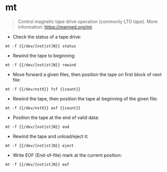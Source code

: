 # mt

> Control magnetic tape drive operation (commonly LTO tape).
> More information: <https://manned.org/mt>.

- Check the status of a tape drive:

`mt -f {{/dev/[nst|st]N}} status`

- Rewind the tape to beginning:

`mt -f {{/dev/[nst|st]N}} rewind`

- Move forward a given files, then position the tape on first block of next file:

`mt -f {{/dev/nstX}} fsf {{count}}`

- Rewind the tape, then position the tape at beginning of the given file:

`mt -f {{/dev/nstX}} asf {{count}}`

- Position the tape at the end of valid data:

`mt -f {{/dev/[nst|st]N}} eod`

- Rewind the tape and unload/eject it:

`mt -f {{/dev/[nst|st]N}} eject`

- Write EOF (End-of-file) mark at the current position:

`mt -f {{/dev/[nst|st]N}} eof`
